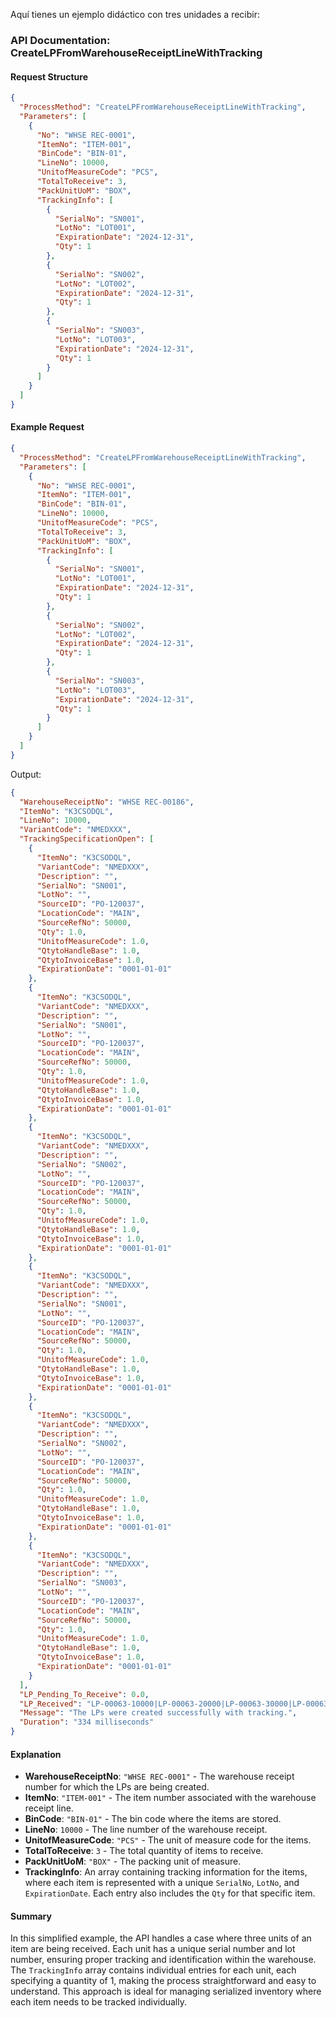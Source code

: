 Aquí tienes un ejemplo didáctico con tres unidades a recibir:

### API Documentation: CreateLPFromWarehouseReceiptLineWithTracking

#### Request Structure
```json
{
  "ProcessMethod": "CreateLPFromWarehouseReceiptLineWithTracking",
  "Parameters": [
    {
      "No": "WHSE REC-0001",
      "ItemNo": "ITEM-001",
      "BinCode": "BIN-01",
      "LineNo": 10000,
      "UnitofMeasureCode": "PCS",
      "TotalToReceive": 3,
      "PackUnitUoM": "BOX",
      "TrackingInfo": [
        {
          "SerialNo": "SN001",
          "LotNo": "LOT001",
          "ExpirationDate": "2024-12-31",
          "Qty": 1
        },
        {
          "SerialNo": "SN002",
          "LotNo": "LOT002",
          "ExpirationDate": "2024-12-31",
          "Qty": 1
        },
        {
          "SerialNo": "SN003",
          "LotNo": "LOT003",
          "ExpirationDate": "2024-12-31",
          "Qty": 1
        }
      ]
    }
  ]
}
```

#### Example Request
```json
{
  "ProcessMethod": "CreateLPFromWarehouseReceiptLineWithTracking",
  "Parameters": [
    {
      "No": "WHSE REC-0001",
      "ItemNo": "ITEM-001",
      "BinCode": "BIN-01",
      "LineNo": 10000,
      "UnitofMeasureCode": "PCS",
      "TotalToReceive": 3,
      "PackUnitUoM": "BOX",
      "TrackingInfo": [
        {
          "SerialNo": "SN001",
          "LotNo": "LOT001",
          "ExpirationDate": "2024-12-31",
          "Qty": 1
        },
        {
          "SerialNo": "SN002",
          "LotNo": "LOT002",
          "ExpirationDate": "2024-12-31",
          "Qty": 1
        },
        {
          "SerialNo": "SN003",
          "LotNo": "LOT003",
          "ExpirationDate": "2024-12-31",
          "Qty": 1
        }
      ]
    }
  ]
}
```

Output: 
```json
{
  "WarehouseReceiptNo": "WHSE REC-00186",
  "ItemNo": "K3CSODQL",
  "LineNo": 10000,
  "VariantCode": "NMEDXXX",
  "TrackingSpecificationOpen": [
    {
      "ItemNo": "K3CSODQL",
      "VariantCode": "NMEDXXX",
      "Description": "",
      "SerialNo": "SN001",
      "LotNo": "",
      "SourceID": "PO-120037",
      "LocationCode": "MAIN",
      "SourceRefNo": 50000,
      "Qty": 1.0,
      "UnitofMeasureCode": 1.0,
      "QtytoHandleBase": 1.0,
      "QtytoInvoiceBase": 1.0,
      "ExpirationDate": "0001-01-01"
    },
    {
      "ItemNo": "K3CSODQL",
      "VariantCode": "NMEDXXX",
      "Description": "",
      "SerialNo": "SN001",
      "LotNo": "",
      "SourceID": "PO-120037",
      "LocationCode": "MAIN",
      "SourceRefNo": 50000,
      "Qty": 1.0,
      "UnitofMeasureCode": 1.0,
      "QtytoHandleBase": 1.0,
      "QtytoInvoiceBase": 1.0,
      "ExpirationDate": "0001-01-01"
    },
    {
      "ItemNo": "K3CSODQL",
      "VariantCode": "NMEDXXX",
      "Description": "",
      "SerialNo": "SN002",
      "LotNo": "",
      "SourceID": "PO-120037",
      "LocationCode": "MAIN",
      "SourceRefNo": 50000,
      "Qty": 1.0,
      "UnitofMeasureCode": 1.0,
      "QtytoHandleBase": 1.0,
      "QtytoInvoiceBase": 1.0,
      "ExpirationDate": "0001-01-01"
    },
    {
      "ItemNo": "K3CSODQL",
      "VariantCode": "NMEDXXX",
      "Description": "",
      "SerialNo": "SN001",
      "LotNo": "",
      "SourceID": "PO-120037",
      "LocationCode": "MAIN",
      "SourceRefNo": 50000,
      "Qty": 1.0,
      "UnitofMeasureCode": 1.0,
      "QtytoHandleBase": 1.0,
      "QtytoInvoiceBase": 1.0,
      "ExpirationDate": "0001-01-01"
    },
    {
      "ItemNo": "K3CSODQL",
      "VariantCode": "NMEDXXX",
      "Description": "",
      "SerialNo": "SN002",
      "LotNo": "",
      "SourceID": "PO-120037",
      "LocationCode": "MAIN",
      "SourceRefNo": 50000,
      "Qty": 1.0,
      "UnitofMeasureCode": 1.0,
      "QtytoHandleBase": 1.0,
      "QtytoInvoiceBase": 1.0,
      "ExpirationDate": "0001-01-01"
    },
    {
      "ItemNo": "K3CSODQL",
      "VariantCode": "NMEDXXX",
      "Description": "",
      "SerialNo": "SN003",
      "LotNo": "",
      "SourceID": "PO-120037",
      "LocationCode": "MAIN",
      "SourceRefNo": 50000,
      "Qty": 1.0,
      "UnitofMeasureCode": 1.0,
      "QtytoHandleBase": 1.0,
      "QtytoInvoiceBase": 1.0,
      "ExpirationDate": "0001-01-01"
    }
  ],
  "LP_Pending_To_Receive": 0.0,
  "LP_Received": "LP-00063-10000|LP-00063-20000|LP-00063-30000|LP-00063-40000|LP-00063-50000|LP-00063-60000|LP-00063-70000|LP-00063-80000|LP-00063-90000|LP-00063-100000|LP-00063-110000",
  "Message": "The LPs were created successfully with tracking.",
  "Duration": "334 milliseconds"
}
```

#### Explanation
- **WarehouseReceiptNo**: `"WHSE REC-0001"` - The warehouse receipt number for which the LPs are being created.
- **ItemNo**: `"ITEM-001"` - The item number associated with the warehouse receipt line.
- **BinCode**: `"BIN-01"` - The bin code where the items are stored.
- **LineNo**: `10000` - The line number of the warehouse receipt.
- **UnitofMeasureCode**: `"PCS"` - The unit of measure code for the items.
- **TotalToReceive**: `3` - The total quantity of items to receive.
- **PackUnitUoM**: `"BOX"` - The packing unit of measure.
- **TrackingInfo**: An array containing tracking information for the items, where each item is represented with a unique `SerialNo`, `LotNo`, and `ExpirationDate`. Each entry also includes the `Qty` for that specific item.


#### Summary
In this simplified example, the API handles a case where three units of an item are being received. Each unit has a unique serial number and lot number, ensuring proper tracking and identification within the warehouse. The `TrackingInfo` array contains individual entries for each unit, each specifying a quantity of 1, making the process straightforward and easy to understand. This approach is ideal for managing serialized inventory where each item needs to be tracked individually.